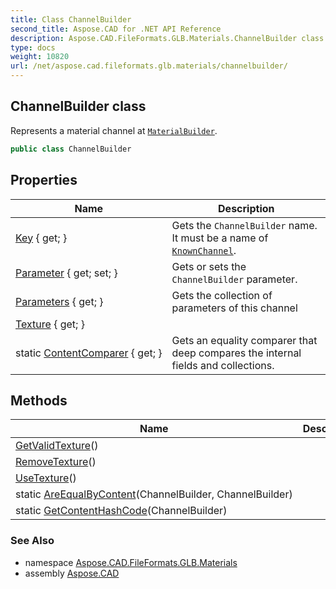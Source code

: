 ```yaml
---
title: Class ChannelBuilder
second_title: Aspose.CAD for .NET API Reference
description: Aspose.CAD.FileFormats.GLB.Materials.ChannelBuilder class. Represents a material channel at MaterialBuilder
type: docs
weight: 10820
url: /net/aspose.cad.fileformats.glb.materials/channelbuilder/
---
```

## ChannelBuilder class

Represents a material channel at [`MaterialBuilder`](../materialbuilder/).

```csharp
public class ChannelBuilder
```

## Properties

| Name | Description |
| --- | --- |
| [Key](../../aspose.cad.fileformats.glb.materials/channelbuilder/key/) { get; } | Gets the `ChannelBuilder` name. It must be a name of [`KnownChannel`](../knownchannel/). |
| [Parameter](../../aspose.cad.fileformats.glb.materials/channelbuilder/parameter/) { get; set; } | Gets or sets the `ChannelBuilder` parameter. |
| [Parameters](../../aspose.cad.fileformats.glb.materials/channelbuilder/parameters/) { get; } | Gets the collection of parameters of this channel |
| [Texture](../../aspose.cad.fileformats.glb.materials/channelbuilder/texture/) { get; } |  |
| static [ContentComparer](../../aspose.cad.fileformats.glb.materials/channelbuilder/contentcomparer/) { get; } | Gets an equality comparer that deep compares the internal fields and collections. |

## Methods

| Name | Description |
| --- | --- |
| [GetValidTexture](../../aspose.cad.fileformats.glb.materials/channelbuilder/getvalidtexture/)() |  |
| [RemoveTexture](../../aspose.cad.fileformats.glb.materials/channelbuilder/removetexture/)() |  |
| [UseTexture](../../aspose.cad.fileformats.glb.materials/channelbuilder/usetexture/)() |  |
| static [AreEqualByContent](../../aspose.cad.fileformats.glb.materials/channelbuilder/areequalbycontent/)(ChannelBuilder, ChannelBuilder) |  |
| static [GetContentHashCode](../../aspose.cad.fileformats.glb.materials/channelbuilder/getcontenthashcode/)(ChannelBuilder) |  |

### See Also

* namespace [Aspose.CAD.FileFormats.GLB.Materials](../../aspose.cad.fileformats.glb.materials/)
* assembly [Aspose.CAD](../../)


